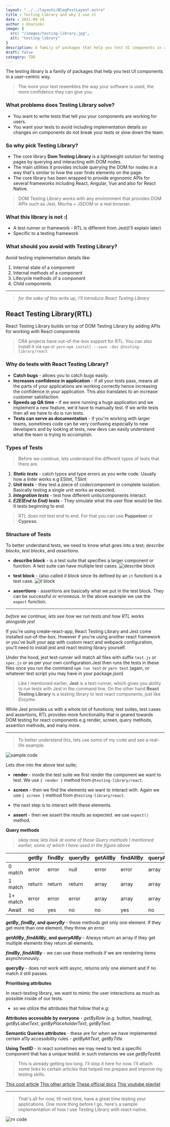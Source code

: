 ```yaml
---
layout: "../../layouts/BlogPostLayout.astro"
title : Testing Library and why I use it
date : 2021-09-14
author : kharioki
image: {
  src: "/images/testing-library.jpg",
  alt: "testing-library"
}
description: A family of packages that help you test UI components in a user-centric way...
draft: false
category: TDD
---
```


The testing library is a family of packages that help you test UI components in a user-centric way.

> The more your test resembles the way your software is used, the more confidence they can give you.

### What problems does Testing Library solve?
- You want to write tests that tell you your components are working for users.
- You want your tests to avoid including implementation details so changes on components do not break your tests or slow down the team.

### So why pick Testing Library?
- The core library **Dom Testing Library** is a lightweight solution for testing pages by querying and interacting with DOM nodes.
- The main utilities it provides include querying the DOM for nodes in a way that's similar to how the user finds elements on the page.
- The core library has been wrapped to provide ergonomic APIs for several frameworks including React, Angular, Vue and also for React Native.

> DOM Testing Library works with any environment that provides DOM APIs such as Jest, Mocha + JSDOM or a real browser.

### What this library is not :(
- A test runner or framework - RTL is different from Jest(I'll explain later)
- Specific to a testing framework

### What should you avoid with Testing Library?
Avoid testing implementation details like:
1. Internal state of a component
2. Internal methods of a component
3. Lifecycle methods of a component
4. Child components

________________

> _for the sake of this write up, I'll introduce React Testing Library_

## React Testing Library(RTL)
React Testing Library builds on top of DOM Testing Library by adding APIs for working with React components

> CRA projects have out-of-the-box support for RTL.
> You can also install it via `npm` or `yarn`
```npm install --save -dev @testing-library/react```

### Why do tests with React Testing Library?
- **Catch bugs** - allows you to catch bugs easily.
- **Increases confidence in application** - if all your tests pass, means all the parts of your applications are working correctly hence increasing the confidence in your application. This also translates to an increase customer satisfaction.
- **Speeds up QA time** - if we were running a huge application and we implement a new feature, we'd have to manually test. If we write tests then all we have to do is run tests.
- **Tests can serve as documentation** - if you're working with larger teams, sometimes code can be very confusing especially to new developers and by looking at tests, new devs can easily understand what the team is trying to accomplish.

### Types of Tests
> Before we continue, lets understand the different types of tests that there are.

1. **_Static tests_** - catch typos and type errors as you write code. Usually how a linter works e.g ESlint, TSlint
1. **_Unit tests_** - they test a piece of code/component in complete isolation. Basically testing a single unit works as expected.
2. **_Integration tests_** - test how different units/components interact.
3. **_E2E(End to End) tests_** - They simulate what the user flow would be like. It tests beginning to end.
> RTL does not test end to end. For that you can use **Puppeteer** or **Cypress**.

### Structure of Tests
To better understand tests, we need to know what goes into a test; _describe blocks_, _test blocks_, and _assertions_.

- **describe block** - is a test suite that specifies a larger component or function. A test suite can have multiple test cases.
![describe block](https://dev-to-uploads.s3.amazonaws.com/uploads/articles/4w2jv6qsgujaruawmja6.png)

- **test block** - (also called _it block_ since its defined by an `it` function) is a test case.
![it block](https://dev-to-uploads.s3.amazonaws.com/uploads/articles/424k6zt6z39yjfd3vhur.png)

- **assertions** - assertions are basically what we put in the test block. They can be successful or erroneous. In the above example we use the `expect` function.
________
_before we continue, lets see how we run tests and how RTL works alongside jest_

If you're using create-react-app, React Testing Library and Jest come installed out-of-the-box. However if you're using another react framework or you've built your app with custom react and webpack configuration, you'll need to install jest and react testing library yourself.

Under the hood, jest test-runner will match all files with suffix `test.js` or `spec.js` or as per your own configuration.Jest then runs the tests in these files once you run the command `npm run test` or `yarn test` (again, or whatever test script you may have in your package.json)

> Like I mentioned earlier, **Jest** is a test-runner, which gives you ability to run tests with Jest in the command line. On the other hand **React Testing Library** is a testing library to test react components, just like _Enzyme_.

While Jest provides us with a whole lot of functions; test suites, test cases and assertions, RTL provides more functionality that is geared towards DOM testing for react components e.g render, screen, query methods, assertion methods, and many more.
__________
> To better understand this, lets use some of my code and see a real-life example.

![sample code](https://dev-to-uploads.s3.amazonaws.com/uploads/articles/apil3qim0g2u7bux3d7v.png)

Lets dive into the above test suite;
- **render** - inside the test suite we first render the component we want to test. We use `{ render }` method from `@testing-library/react`.

- **screen** - then we find the elements we want to interact with. Again we use `{ screen }` method from `@testing-library/react`.

- the next step is to interact with these elements.
- **assert** -  then we assert the results as expected. we use `expect()` method.

**Query methods**

> _okay now, lets look at some of those Query methods I mentioned earlier, some of which I have used in the figure above_

|       |getBy|findBy|queryBy|getAllBy|findAllBy|queryAllBy|
| ------|-----|------|-------|--------|---------|----------|
|0 match|error|error | null  | error  | error   | array    |
|1 match|return|return|return| array  | array   | array    |
|1+ match|error|error | error | array  | array   | array    |
|Await  | no  | yes  |  no   | no     | yes     | no       |

**_getBy_, _findBy_, and _queryBy_** - these methods get only one element. If they get more than one element, they throw an error.

**_getAllBy_, _findAllBy_, and _queryAllBy_** - Always return an array if they get multiple elements they return all elements.

**_findBy_, _findAllBy_** - we can use these methods if we are rendering items asynchronously.

**_queryBy_** - does not work with async, returns only one element and if no match it still passes.

**Prioritising attributes**

In react-testing library, we want to mimic the user interactions as much as possible inside of our tests.
- so we utilize the attributes that follow that e.g:

**Attributes accessible by everyone** - _getByRole_ (e.g. button, heading), _getByLabelText_, _getByPlaceholderText_, _getByText_.

**Semantic Queries attributes** - these are for when we have implemented certain a11y accessibility rules  - _getByAltText_, _getByTitle_

**Using TestID** - in react sometimes we may need to test a specific component that has a unique testId. in such instances we use _getByTestId_.


> This is already getting too long. I'll stop it here for now. I'll attach some links to certain articles that helped me prepare and improve my testing skills. 

[This cool article](https://www.robinwieruch.de/react-testing-library)
[This other article](https://kentcdodds.com/blog/static-vs-unit-vs-integration-vs-e2e-tests)
[These official docs](https://testing-library.com/docs/react-testing-library/intro)
[This youtube playlist](https://youtube.com/playlist?list=PL4cUxeGkcC9gm4_-5UsNmLqMosM-dzuvQ)

________
> That's all for now, till next time, have a great time testing your applications. One more thing before I go, here's a sample implementation of how I use Testing Library with react-native.

![rn code](https://dev-to-uploads.s3.amazonaws.com/uploads/articles/fasx1v9962bqjd6bmokd.png)

